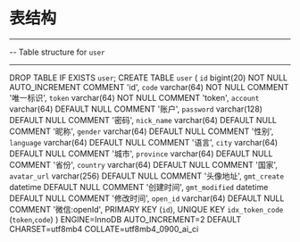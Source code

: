 # 表结构
-- --------------------------------
-- Table structure for `user`
-- --------------------------------
DROP TABLE IF EXISTS `user`;
CREATE TABLE `user` (
  `id` bigint(20) NOT NULL AUTO_INCREMENT COMMENT 'id',
  `code` varchar(64) NOT NULL COMMENT '唯一标识',
  `token` varchar(64) NOT NULL COMMENT 'token',
  `account` varchar(64) DEFAULT NULL COMMENT '账户',
  `password` varchar(128) DEFAULT NULL COMMENT '密码',
  `nick_name` varchar(64) DEFAULT NULL COMMENT '昵称',
  `gender` varchar(64) DEFAULT NULL COMMENT '性别',
  `language` varchar(64) DEFAULT NULL COMMENT '语言',
  `city` varchar(64) DEFAULT NULL COMMENT '城市',
  `province` varchar(64) DEFAULT NULL COMMENT '省份',
  `country` varchar(64) DEFAULT NULL COMMENT '国家',
  `avatar_url` varchar(256) DEFAULT NULL COMMENT '头像地址',
  `gmt_create` datetime DEFAULT NULL COMMENT '创建时间',
  `gmt_modified` datetime DEFAULT NULL COMMENT '修改时间',
  `open_id` varchar(64) DEFAULT NULL COMMENT '微信:openId',
  PRIMARY KEY (`id`),
  UNIQUE KEY `idx_token_code` (`token`,`code`)
) ENGINE=InnoDB AUTO_INCREMENT=2 DEFAULT CHARSET=utf8mb4 COLLATE=utf8mb4_0900_ai_ci